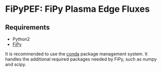 # FiPyPEF: FiPy Plasma Edge Fluxes

## Requirements
* Python2
* [FiPy](https://www.ctcms.nist.gov/fipy/ "FiPy Homepage")

It is recommended to use the [conda](https://www.anaconda.com/download/ "Download Anaconda") package management system.
It handles the additional required packages needed by FiPy, such as numpy and scipy.

